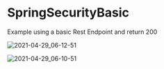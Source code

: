 # SpringSecurityBasic
Example using a basic Rest Endpoint and return 200


![2021-04-29_06-12-51](https://user-images.githubusercontent.com/8853866/116535674-00714380-a8b2-11eb-9dee-c167721dfc06.png)


![2021-04-29_06-10-51](https://user-images.githubusercontent.com/8853866/116535678-036c3400-a8b2-11eb-917c-fd17e6d89829.png)
